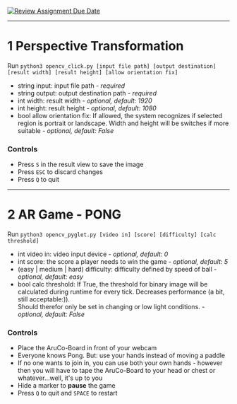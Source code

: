 [![Review Assignment Due Date](https://classroom.github.com/assets/deadline-readme-button-24ddc0f5d75046c5622901739e7c5dd533143b0c8e959d652212380cedb1ea36.svg)](https://classroom.github.com/a/I4_dFpC1)

---

# 1 Perspective Transformation

Run `python3 opencv_click.py [input file path] [output destination] [result width] [result height] [allow orientation fix]`
- string input: input file path - *required*
- string output: output destination path - *required*
- int width: result width - *optional, default: 1920*
- int height: result height - *optional, default: 1080*
- bool allow orientation fix: If allowed, the system recognizes if selected region is portrait or landscape. Width and height will be switches if more suitable - *optional, default: False*

### Controls
- Press `S` in the result view to save the image
- Press `ESC` to discard changes
- Press `Q` to quit

---

# 2 AR Game - PONG
Run `python3 opencv_pyglet.py [video in] [score] [difficulty] [calc threshold]`
- int video in: video input device - *optional, default: 0*
- int score: the score a player needs to win the game - *optional, default: 5*
- (easy | medium | hard) difficulty: difficulty defined by speed of ball - *optional, default: easy*
- bool calc threshold: If True, the threshold for binary image will be calculated during runtime for every tick. Decreases performance (a bit, still acceptable:)).\
  Should therefor only be set in changing or low light conditions. - *optional, default: False*

### Controls
- Place the AruCo-Board in front of your webcam
- Everyone knows Pong. But: use your hands instead of moving a paddle
- If no one wants to join in, you can use both your own hands - however then you will have to tape the AruCo-Board to your head or chest or whatever...well, it's up to you
- Hide a marker to **pause** the game
- Press `Q` to quit and `SPACE` to restart
